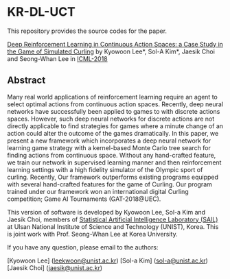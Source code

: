 # KR-DL-UCT

This repository provides the source codes for the paper.

[Deep Reinforcement Learning in Continuous Action Spaces: a Case Study in the Game of Simulated Curling]() by Kyowoon Lee*, Sol-A Kim*, Jaesik Choi and Seong-Whan Lee in [ICML-2018](https://icml.cc/Conferences/2018)

## Abstract
Many real world applications of reinforcement learning require an agent to select optimal actions from continuous action spaces. Recently, deep neural networks have successfully been applied to games to with discrete actions spaces. However, such deep neural networks for discrete actions are not directly applicable to find strategies for games where a minute change of an action could alter the outcome of the games dramatically. In this paper, we present a new framework which incorporates a deep neural network for learning game strategy with a kernel-based Monte Carlo tree search  for finding actions from continuous space. Without any hand-crafted feature, we train our network in supervised learning manner and then reinforcement learning settings with a high fidelity simulator of the Olympic sport of curling. Recently, Our framework outperforms existing programs equipped with several hand-crafted features for the game of Curling. Our program trained under our framework won an international digital Curling competition; Game AI Tournaments (GAT-2018@UEC).

This version of software is developed by Kyowoon Lee, Sol-a Kim and Jaesik Choi, members of [Statistical Artificial Intelligence Laboratory (SAIL)](http://sail.unist.ac.kr) at Ulsan National Institute of Science and Technology (UNIST), Korea. This is joint work with Prof. Seong-Whan Lee at Korea University.

If you have any question, please email to the authors:

[Kyowoon Lee] (leekwoon@unist.ac.kr)
[Sol-a Kim] (sol-a@unist.ac.kr)
[Jaesik Choi] (jaesik@unist.ac.kr)  
